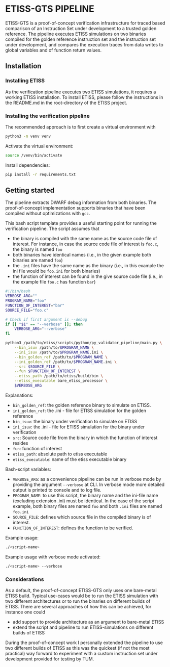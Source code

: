 # ETISS-GTS PIPELINE

ETISS-GTS is a proof-of-concept verification infrastructure for traced based comparison of an Instruction Set under development to a trusted golden reference. The pipeline executes ETISS simulations on two binaries compiled for the golden reference instruction set and the instruction set under development, and compares the execution traces from data writes to global variables and of function return values. 

## Installation 

### Installing ETISS

As the verification pipeline executes two ETISS simulations, it requires a working ETISS installation. To install ETISS, please follow the instructions in the README.md in the root-directory of the ETISS project.

### Installing the verification pipeline
The recommended approach is to first create a virtual environment with 
```bash
python3 -m venv venv
```
Activate the virtual environment:

```bash
source /venv/bin/activate
```

Install dependencies:
```bash
pip install -r requirements.txt
```

## Getting started

The pipeline extracts DWARF debug information from both binaries. The proof-of-concept implementation supports binaries that have been compiled without optimizations with `gcc`.

This bash script template provides a useful starting point for running the verification pipeline. The script assumes that
- the binary is compiled with the same name as the source code file of interest. For instance, in case the source code file of interest is `foo.c`, the binary is named `foo`
- both binaries have identical names (i.e., in the given example both binaries are named `foo`)
- the `.ini` files have the same name as the binary (i.e., in this example the ini file would be `foo.ini` for both binaries)
- the function of interest can be found in the give source code file (i.e., in the example file `foo.c` has function `bar`)

```bash 
#!/bin/bash
VERBOSE_ARG=""
PROGRAM_NAME="foo"
FUNCTION_OF_INTEREST="bar"
SOURCE_FILE="foo.c"

# Check if first argument is --debug
if [[ "$1" == "--verbose" ]]; then
    VERBOSE_ARG="--verbose"
fi

python3 /path/to/etiss/scripts/python/py_validator_pipeline/main.py \
    --bin_isuv /path/to/$PROGRAM_NAME \
    --ini_isuv /path/to/$PROGRAM_NAME.ini \
    --bin_golden_ref /path/to/$PROGRAM_NAME \
    --ini_golden_ref /path/to/$PROGRAM_NAME.ini \
    --src $SOURCE_FILE \
    --fun $FUNCTION_OF_INTEREST \
    --etiss_path /path/to/etiss/build/bin \
    --etiss_executable bare_etiss_processor \
    $VERBOSE_ARG
```

Explanations:
- `bin_golden_ref`: the golden reference binary to simulate on ETISS.
- `ini_golden_ref`: the .ini - file for ETISS simulation for the golden reference
- `bin_isuv`: the binary under verification to simulate on ETISS
- `ini_isuv`: the .ini - file for ETISS simulation for the binary under verification
- `src`: Source code file from the binary in which the function of interest resides
- `fun`: function of interest
- `etiss_path`: absolute path to etiss executable
- `etiss_executable`: name of the etiss executable binary

Bash-script variables:
- `VERBOSE_ARG`: as a convenience pipeline can be run in verbose mode by providing the argument `--verbose` at CLI. In verbose  mode more detailed output is printed to console and to log file.
- `PROGRAM_NAME`: to use this script, the binary name and the ini-file name (excluding extension .ini) must be identical. In the case of the script example, both binary files are named `foo` and both `.ini` files are named `foo.ini`
- `SOURCE_FILE`: defines which source file in the compiled binary is of interest. 
- `FUNCTION_OF_INTEREST`: defines the function to be verified. 

Example usage: 
```bash
./<script-name>
```

Example usage with verbose mode activated:
```bash 
./<script-name> --verbose
```

### Considerations

As a default, the proof-of-concept ETISS-GTS only uses one bare-metal ETISS build. Typical use-cases would be to run the ETISS simulation with two different architectures or to run the binaries on different builds of ETISS. There are several approaches of how this can be achieved, for instance one could
- add support to provide architecture as an argument to bare-metal ETISS
- extend the script and pipeline to run ETISS-simulations on different builds of ETISS 

 
During the proof-of-concept work I personally extended the pipeline to use two different builds of ETISS as this was the quickest (if not the most practical) way forward to experiment with a custom instruction set under development provided for testing by TUM.  

